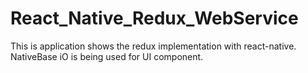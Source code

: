 # React_Native_Redux_WebService
This is application shows the redux implementation with react-native. NativeBase iO is being used for UI component. 
